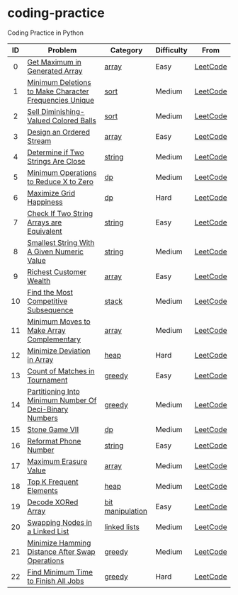 # coding-practice
Coding Practice in Python

| ID | Problem    | Category | Difficulty | From |
|:--:|------------|----------|------------|------|
|0   |[Get Maximum in Generated Array](src/array_problems/get_maximum_in_generated_array.py)|[array](src/array_problems)|Easy|[LeetCode](https://leetcode.com/problems/get-maximum-in-generated-array/)
|1   |[Minimum Deletions to Make Character Frequencies Unique](src/sort_problems/minimum_deletions_to_make_character_frequencies_unique.py)|[sort](src/sort_problems)|Medium|[LeetCode](https://leetcode.com/problems/minimum-deletions-to-make-character-frequencies-unique/)
|2   |[Sell Diminishing-Valued Colored Balls](src/sort_problems/sell_diminishing_valued_colored_balls.py)|[sort](src/sort_problems)|Medium|[LeetCode](https://leetcode.com/problems/sell-diminishing-valued-colored-balls/)
|3   |[Design an Ordered Stream](src/array_problems/design_an_ordered_stream.py)|[array](src/array_problems)|Easy|[LeetCode](https://leetcode.com/problems/design-an-ordered-stream/)
|4   |[Determine if Two Strings Are Close](src/string_problems/determine_if_two_strings_are_close.py)|[string](src/string_problems)|Medium|[LeetCode](https://leetcode.com/problems/determine-if-two-strings-are-close/)
|5   |[Minimum Operations to Reduce X to Zero](src/dp_problems/minimum_operations_to_reduce_x_to_zero.py)|[dp](src/dp_problems)|Medium|[LeetCode](https://leetcode.com/problems/minimum-operations-to-reduce-x-to-zero/)
|6   |[Maximize Grid Happiness](src/dp_problems/maximize_grid_happiness.py)|[dp](src/dp_problems)|Hard|[LeetCode](https://leetcode.com/problems/maximize-grid-happiness/)
|7   |[Check If Two String Arrays are Equivalent](src/string_problems/check_if_two_string_arrays_are_equivalent.py)|[string](src/string_problems)|Easy|[LeetCode](https://leetcode.com/problems/check-if-two-string-arrays-are-equivalent/)
|8   |[Smallest String With A Given Numeric Value](src/string_problems/smallest_string_with_a_given_numeric_value.py)|[string](src/string_problems)|Medium|[LeetCode](https://leetcode.com/problems/smallest-string-with-a-given-numeric-value/)
|9   |[Richest Customer Wealth](src/array_problems/richest_costumer_wealth.py)|[array](src/array_problems)|Easy|[LeetCode](https://leetcode.com/problems/richest-customer-wealth/)
|10  |[Find the Most Competitive Subsequence](src/stack_problems/find_the_most_competitive_subsequence.py)|[stack](src/stack_problems)|Medium|[LeetCode](https://leetcode.com/problems/find-the-most-competitive-subsequence/)
|11  |[Minimum Moves to Make Array Complementary](src/array_problems/minimum_moves_to_make_array_complementary.py)|[array](src/array_problems)|Medium|[LeetCode](https://leetcode.com/problems/minimum-moves-to-make-array-complementary/)
|12  |[Minimize Deviation in Array](src/heap_problems/minimize_deviation_in_array.py)|[heap](src/heap_problems)|Hard|[LeetCode](https://leetcode.com/problems/minimize-deviation-in-array/)
|13  |[Count of Matches in Tournament](src/greedy_problems/count_of_matches_in_tournament.py)|[greedy](src/greedy_problems)|Easy|[LeetCode](https://leetcode.com/problems/count-of-matches-in-tournament/)
|14  |[Partitioning Into Minimum Number Of Deci-Binary Numbers](src/greedy_problems/partitioning_into_minimum_number_of_decibinary_numbers.py)|[greedy](src/greedy_problems)|Medium|[LeetCode](https://leetcode.com/problems/partitioning-into-minimum-number-of-deci-binary-numbers/)
|15  |[Stone Game VII](src/dp_problems/stone_game_vii.py)|[dp](src/dp_problems)|Medium|[LeetCode](https://leetcode.com/problems/stone-game-vii/)
|16  |[Reformat Phone Number](src/string_problems/reformat_phone_number.py)|[string](src/string_problems)|Easy|[LeetCode](https://leetcode.com/problems/reformat-phone-number/)
|17  |[Maximum Erasure Value](src/array_problems/maximum_erase_value.py)|[array](src/array_problems)|Medium|[LeetCode](https://leetcode.com/problems/maximum-erasure-value/)
|18  |[Top K Frequent Elements](src/heap_problems/top_k_frequent_elements.py)|[heap](src/heap_problems)|Medium|[LeetCode](https://leetcode.com/problems/top-k-frequent-elements/)
|19  |[Decode XORed Array](src/bit_manipulation_problems/decode_xored_array.py)|[bit manipulation](src/bit_manipulation_problems)|Easy|[LeetCode](https://leetcode.com/problems/decode-xored-array/)
|20  |[Swapping Nodes in a Linked List](src/list_problems/swapping_nodes_in_a_linked_list.py)|[linked lists](src/list_problems)|Medium|[LeetCode](https://leetcode.com/problems/swapping-nodes-in-a-linked-list/)
|21  |[Minimize Hamming Distance After Swap Operations](src/greedy_problems/minimize_hamming_distance_after_swap_operations.py)|[greedy](src/greedy_problems)|Medium|[LeetCode](https://leetcode.com/problems/minimize-hamming-distance-after-swap-operations/)
|22  |[Find Minimum Time to Finish All Jobs](src/greedy_problems/find_minimum_time_to_finish_all_jobs.py)|[greedy](src/greedy_problems)|Hard|[LeetCode](https://leetcode.com/problems/find-minimum-time-to-finish-all-jobs/)